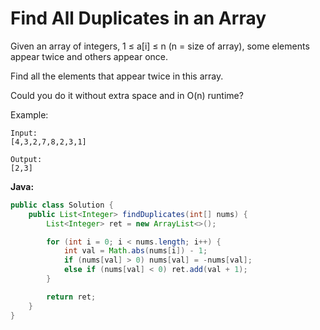 # Find All Duplicates in an Array

Given an array of integers, 1 ≤ a[i] ≤ n (n = size of array), some elements appear twice and others appear once.

Find all the elements that appear twice in this array.

Could you do it without extra space and in O(n) runtime?

Example:

    Input:
    [4,3,2,7,8,2,3,1]

    Output:
    [2,3]

**Java:**
```java
public class Solution {
    public List<Integer> findDuplicates(int[] nums) {
        List<Integer> ret = new ArrayList<>();

        for (int i = 0; i < nums.length; i++) {
            int val = Math.abs(nums[i]) - 1;
            if (nums[val] > 0) nums[val] = -nums[val];
            else if (nums[val] < 0) ret.add(val + 1);
        }

        return ret;
    }
}
```
